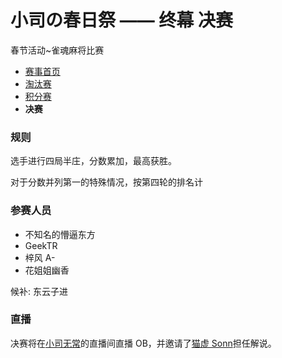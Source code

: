 # 小司の春日祭 —— 终幕 决赛

春节活动~雀魂麻将比赛

- [赛事首页](./)
- [淘汰赛](./stage-1.md)
- [积分赛](./stage-2.md)
- **决赛**

### 规则

选手进行四局半庄，分数累加，最高获胜。

对于分数并列第一的特殊情况，按第四轮的排名计

### 参赛人员

- 不知名的懵逼东方
- GeekTR
- 梓风 A-
- 花姐姐幽香

候补: 东云子进

### 直播

决赛将在[小司无常](https://live.bilibili.com/14846654)的直播间直播 OB，并邀请了[猫虚 Sonn](https://live.bilibili.com/5428693)担任解说。
